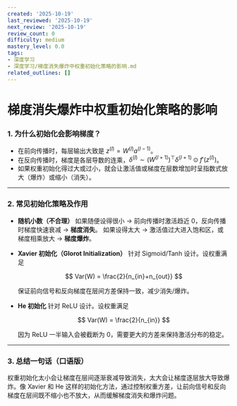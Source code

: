 ```yaml
---
created: '2025-10-19'
last_reviewed: '2025-10-19'
next_review: '2025-10-19'
review_count: 0
difficulty: medium
mastery_level: 0.0
tags:
- 深度学习
- 深度学习/梯度消失爆炸中权重初始化策略的影响.md
related_outlines: []
---
```


# 梯度消失爆炸中权重初始化策略的影响


### 1. 为什么初始化会影响梯度？

* 在前向传播时，每层输出大致是 $z^{(l)} = W^{(l)} a^{(l-1)}$。
* 在反向传播时，梯度是各层导数的连乘，$\delta^{(l)} \sim (W^{(l+1)})^\top \delta^{(l+1)} \odot f'(z^{(l)})$。
* 如果权重初始化得过大或过小，就会让激活值或梯度在层数增加时呈指数式放大（爆炸）或缩小（消失）。

---

### 2. 常见初始化策略及作用

* **随机小数（不合理）**
  如果随便设得很小 → 前向传播时激活趋近 0，反向传播时梯度快速衰减 → **梯度消失**。
  如果设得太大 → 激活值过大进入饱和区，或梯度相乘放大 → **梯度爆炸**。

* **Xavier 初始化（Glorot Initialization）**
  针对 Sigmoid/Tanh 设计。设权重满足

  $$
  Var(W) = \frac{2}{n_{in}+n_{out}}
  $$

  保证前向信号和反向梯度在层间方差保持一致，减少消失/爆炸。

* **He 初始化**
  针对 ReLU 设计。设权重满足

  $$
  Var(W) = \frac{2}{n_{in}}
  $$

  因为 ReLU 一半输入会被截断为 0，需要更大的方差来保持激活分布的稳定。

---

### 3. 总结一句话（口语版）

权重初始化太小会让梯度在层间逐渐衰减导致消失，太大会让梯度逐层放大导致爆炸。像 Xavier 和 He 这样的初始化方法，通过控制权重方差，让前向信号和反向梯度在层间既不缩小也不放大，从而缓解梯度消失和爆炸问题。
